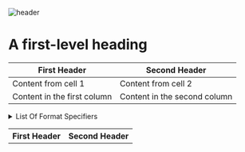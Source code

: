 ![header](https://capsule-render.vercel.app/api?type=soft&color=0:EEFF00,100:a82da8&height=300&section=header&text=Printf%20&fontSize=90&animation=FadeIn)

# A first-level heading
First Header | Second Header
-|-
Content from cell 1 | Content from cell 2
Content in the first column | Content in the second column

<table>
  <tr>
    <th>First Header</th>
    <th>Second Header</th>
  </tr>
<details><summary>List Of Format Specifiers</summary>

- `%c`: <i>hello</i>
- `%s`: <i>hello</i>
- `%i`: <i>hello</i>
- `%d`: <i>hello</i></details>








